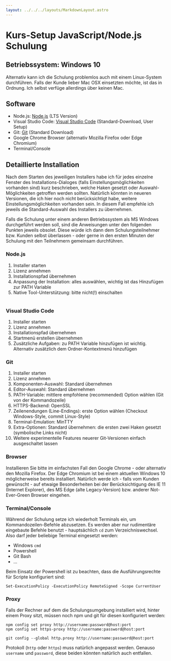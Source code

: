 ```yaml
---
layout: ../../../layouts/MarkdownLayout.astro
---
```


# Kurs-Setup JavaScript/Node.js Schulung

## Betriebssystem: Windows 10

Alternativ kann ich die Schulung problemlos auch mit einem Linux-System durchführen. Falls der Kunde lieber Mac OSX einsetzten möchte, ist das in Ordnung. Ich selbst verfüge allerdings über keinen Mac.

## Software

- Node.js: [Node.js](https://nodejs.org/) (LTS Version)
- Visual Studio Code: [Visual Studio Code](https://code.visualstudio.com/) (Standard-Download, User Setup)
- Git: [Git](https://git-scm.com/) (Standard Download)
- Google Chrome Browser (alternativ Mozilla Firefox oder Edge Chromium)
- Terminal/Console

## Detaillierte Installation

Nach dem Starten des jeweiligen Installers habe ich für jedes einzelne Fenster des Installations-Dialoges (falls Einstellungsmöglichkeiten vorhanden sind) kurz beschrieben, welche Haken gesetzt oder Auswahl-Möglichkeiten getroffen werden sollten. Natürlich könnten in neueren Versionen, die ich hier noch nicht berücksichtigt habe, weitere Einstellungsmöglichkeiten vorhanden sein. In diesem Fall empfehle ich jeweils die Standard-Auswahl des Installers zu übernehmen.

Falls die Schulung unter einem anderen Betriebssystem als MS Windows durchgeführt werden soll, sind die Anweisungen unter den folgenden Punkten jeweils obsolet. Diese würde ich dann dem Schulungsteilnehmer bzw. Kunden selbst überlassen - oder gerne in den ersten Minuten der Schulung mit den Teilnehmern gemeinsam durchführen.

### Node.js

1. Installer starten
2. Lizenz annehmen
3. Installationspfad übernehmen
4. Anpassung der Installation: alles auswählen, wichtig ist das Hinzufügen zur PATH Variable
5. Native Tool-Unterstützung: bitte nicht(!) einschalten

#

### Visual Studio Code

1. Installer starten
2. Lizenz annehmen
3. Installationspfad übernehmen
4. Startmenü erstellen übernehmen
5. Zusätzliche Aufgaben: zu PATH Variable hinzufügen ist wichtig. Alternativ zusätzlich dem Ordner-Kontextmenü hinzufügen

### Git

1. Installer starten
2. Lizenz annehmen
3. Komponenten-Auswahl: Standard übernehmen
4. Editor-Auswahl: Standard übernehmen
5. PATH-Variable: mittlere empfohlene (recommended) Option wählen (Git von der Kommandozeile)
6. HTTPS-Backend: OpenSSL
7. Zeilenendungen (Line-Endings): erste Option wählen (Checkout Windows-Style, commit Linux-Style)
8. Terminal-Emulation: MinTTY
9. Extra-Optionen: Standard übernehmen: die ersten zwei Haken gesetzt (symbolische Links nicht)
10. Weitere experimentelle Features neuerer Git-Versionen einfach ausgeschaltet lassen

### Browser

Installieren Sie bitte im einfachsten Fall den Google Chrome - oder alternativ den Mozilla Firefox. Der Edge Chromium ist bei einem aktuellen Windows 10 möglicherweise bereits installiert. Natürlich werde ich - falls vom Kunden gewünscht - auf etwaige Besonderheiten bei der Berücksichtigung des IE 11 (Internet Explorer), des MS Edge (alte Legacy-Version) bzw. anderer Not-Ever-Green Browser eingehen.

### Terminal/Console

Während der Schulung setze ich wiederholt Terminals ein, um Kommandozeilen-Befehle abzusetzen. Es werden aber nur rudimentäre eingebaute Befehle benutzt - hauptsächlich `cd` zum Verzeichniswechsel. Also darf jeder beliebige Terminal eingesetzt werden:

- Windows `cmd`
- Powershell
- Git Bash
- ...

Beim Einsatz der Powershell ist zu beachten, dass die Ausführungsrechte für Scripte konfiguriert sind:

```
Set-ExecutionPolicy -ExecutionPolicy RemoteSigned -Scope CurrentUser
```

### Proxy

Falls der Rechner auf dem die Schulungsumgebung installiert wird, hinter einem Proxy sitzt, müssen noch npm und git für diesen konfiguriert werden:

```
npm config set proxy http://username:password@host:port
npm config set https-proxy http://username:password@host:port

git config --global http.proxy http://username:password@host:port
```

Protokoll (`http` oder `https`) muss natürlich angepasst werden. Genauso `username` und `password`, diese beiden könnten natürlich auch entfallen.
